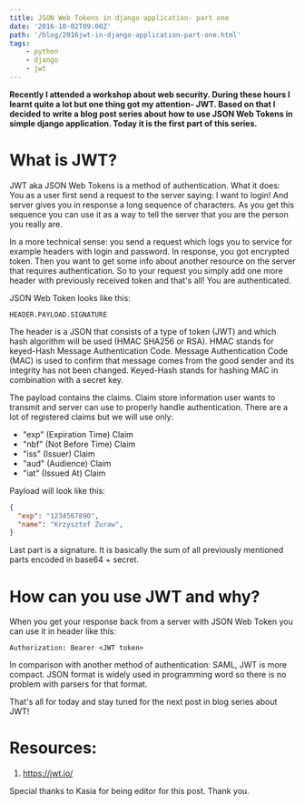 ```yaml
---
title: JSON Web Tokens in django application- part one
date: '2016-10-02T09:00Z'
path: '/blog/2016jwt-in-django-application-part-one.html'
tags: 
    - python
    - django
    - jwt
---
```


**Recently I attended a workshop about web security. During these hours
I learnt quite a lot but one thing got my attention- JWT. Based on that
I decided to write a blog post series about how to use JSON Web Tokens
in simple django application. Today it is the first part of this
series.**

What is JWT?
============

JWT aka JSON Web Tokens is a method of authentication. What it does: You
as a user first send a request to the server saying: I want to login!
And server gives you in response a long sequence of characters. As you
get this sequence you can use it as a way to tell the server that you
are the person you really are.

In a more technical sense: you send a request which logs you to service
for example headers with login and password. In response, you got
encrypted token. Then you want to get some info about another resource
on the server that requires authentication. So to your request you
simply add one more header with previously received token and that's
all! You are authenticated.

JSON Web Token looks like this:

```text
HEADER.PAYLOAD.SIGNATURE
```

The header is a JSON that consists of a type of token (JWT) and which
hash algorithm will be used (HMAC SHA256 or RSA). HMAC stands for
keyed-Hash Message Authentication Code. Message Authentication Code
(MAC) is used to confirm that message comes from the good sender and its
integrity has not been changed. Keyed-Hash stands for hashing MAC in
combination with a secret key.

The payload contains the claims. Claim store information user wants to
transmit and server can use to properly handle authentication. There are
a lot of registered claims but we will use only:

-   "exp" (Expiration Time) Claim
-   "nbf" (Not Before Time) Claim
-   "iss" (Issuer) Claim
-   "aud" (Audience) Claim
-   "iat" (Issued At) Claim

Payload will look like this:

```json
{
  "exp": "1234567890",
  "name": "Krzysztof Zuraw",
}
```

Last part is a signature. It is basically the sum of all previously
mentioned parts encoded in base64 + secret.

How can you use JWT and why?
============================

When you get your response back from a server with JSON Web Token you
can use it in header like this:

```shell
Authorization: Bearer <JWT token>
```

In comparison with another method of authentication: SAML, JWT is more
compact. JSON format is widely used in programming word so there is no
problem with parsers for that format.

That's all for today and stay tuned for the next post in blog series
about JWT!

Resources:
==========

1.  <https://jwt.io/>

Special thanks to Kasia for being editor for this post. Thank you.
